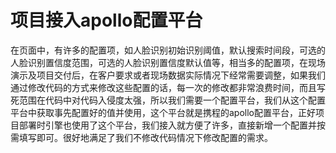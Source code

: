 # 项目接入apollo配置平台

在页面中，有许多的配置项，如人脸识别初始识别阈值，默认搜索时间段，可选的人脸识别置信度范围，可选的人脸识别置信度默认值等，相当多的配置项，在现场演示及项目交付后，在客户要求或者现场数据实际情况下经常需要调整，如果我们通过修改代码的方式来修改这些配置的话，每一次的修改都非常浪费时间，而且写死范围在代码中对代码入侵度太强，所以我们需要一个配置平台，我们从这个配置平台中获取事先配置好的值并使用，这个平台就是携程的apollo配置平台，正好项目部署时引擎也使用了这个平台，我们接入就方便了许多，直接新增一个配置并按需填写即可。很好地满足了我们不修改代码情况下修改配置的需求。